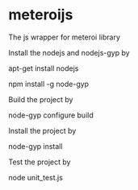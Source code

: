 meteroijs
=========

The js wrapper for meteroi library

Install the nodejs and nodejs-gyp by 

apt-get install nodejs

npm install -g node-gyp

Build the project by 

node-gyp configure build

Install the project by 

node-gyp install

Test the project by 

node unit_test.js
